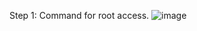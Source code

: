 Step 1: Command for root access.
![image](https://user-images.githubusercontent.com/67202989/225897572-3302ee9f-93cf-41ea-b2e9-f194452e27bc.png)
